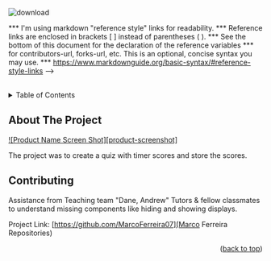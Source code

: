 <!-- Improved compatibility of back to top link: See: https://github.com/othneildrew/Best-README-Template/pull/73 -->
<a name="readme-top"></a>
<!--
*** Thanks for checking out the Best-README-Template. If you have a suggestion
*** that would make this better, please fork the repo and create a pull request
*** or simply open an issue with the tag "enhancement".
*** Don't forget to give the project a star!
*** Thanks again! Now go create something AMAZING! :D
-->

![download]()


<!-- PROJECT SHIELDS -->


*** I'm using markdown "reference style" links for readability.
*** Reference links are enclosed in brackets [ ] instead of parentheses ( ).
*** See the bottom of this document for the declaration of the reference variables
*** for contributors-url, forks-url, etc. This is an optional, concise syntax you may use.
*** https://www.markdownguide.org/basic-syntax/#reference-style-links
-->




<!-- PROJECT LOGO -->
<br />
<!--![quiz](https://user-images.githubusercontent.com/110065514/190670851-073e0f0f-1bfe-4f87-a284-c25ce0c648e5.jpg)
<div align="center">
  <a href="https://github.com/github_username/repo_name">
  </a>

<h1 align="center">Quiz Game</h1>

  <p align="center">
    project_description
    <br />
    <br />
    <br />
</div>



<!-- TABLE OF CONTENTS -->
<details>
  <summary>Table of Contents</summary>
  <ol>
    <li>
      <a href="#about-the-project">About The Project</a>
      <ul>
        <li><a href="#built-with">Built With</a></li>
</details>



<!-- ABOUT THE PROJECT -->
## About The Project

[![Product Name Screen Shot][product-screenshot]](https://example.com)

The project was to create a quiz with timer scores and store the scores.  




<!-- CONTRIBUTING -->
## Contributing

Assistance from Teaching team "Dane, Andrew" Tutors & fellow classmates to understand missing components like hiding and showing displays. 

Project Link: [https://github.com/MarcoFerreira07](Marco Ferreira Repositories)

<p align="right">(<a href="#readme-top">back to top</a>)</p>
